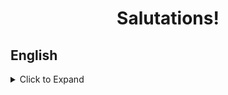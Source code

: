 <h1 align="center">Salutations!</h1>

## English
<details>
<summary>Click to Expand</summary>

### About

<p>As the name suggests, this is a simple list of exercises to practice the basics of JavaScript. That includes logical operators, mathematical operations, for loops, if/else operations, etc.<p/>

### Techs & Tools
<img src="https://img.shields.io/badge/JavaScript-%20-orange" alt="javascript-shield"</img>

### Installation
<p>If you want to run the files on your machine, follow the steps: </p>

<ol>

<li>Make a nea directory:</li>

```
mkdir sampaio-projects
```

<li>Clone the repository to your machine:</li>

```
cd sampaio-projects
git clone git@github.com:RafaelSampaioMoura/BasicJavaScriptFunctions.git
```

<li>Then execute the file you want with the "node" command</li>:

```
node <name-of-file>.js
```

If you do not have Node installed on your machine, you can download it through <a href="https://nodejs.org/en/download">this link</a>

</ol>
<details/>

## Portuguese

<details>
<summary>Clique para Expandir</summary>

### Sobre

<p>Como o nome sugere, esses são exercícios simples para pratica as funcionalidades básicas do JavaScript, incluindo operadores lógicos, operações matemáticas, for loops, if/else, etc.<p/>

### Techs & Tools
<img src="https://img.shields.io/badge/JavaScript-%20-orange" alt="javascript-shield"</img>

### Installation
<p>Se você quiser executar esses arquivos na sua máquina, sigua os seguintes passos: </p>

<ol>

<li>Crie um novo diretório:</li>

```
mkdir sampaio-projects
```

<li>Clone o repositório para sua máquina:</li>

```
cd sampaio-projects
git clone git@github.com:RafaelSampaioMoura/BasicJavaScriptFunctions.git
```

<li>Execute o arquivo desejado com o comando "node":</li>

```
node <nome-do-arquivo>.js
```

Caso você não tenha o Node instalado em sua máquina, você pode fazer o download do mesmo <a href="https://nodejs.org/pt-br/download">nesse link</a>

</ol>
<details/>
